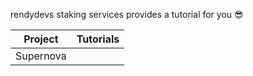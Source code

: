 rendydevs staking services provides a tutorial for you 😎

| Project | Tutorials |
| ------ | ------ |
| Supernova |     |



 


